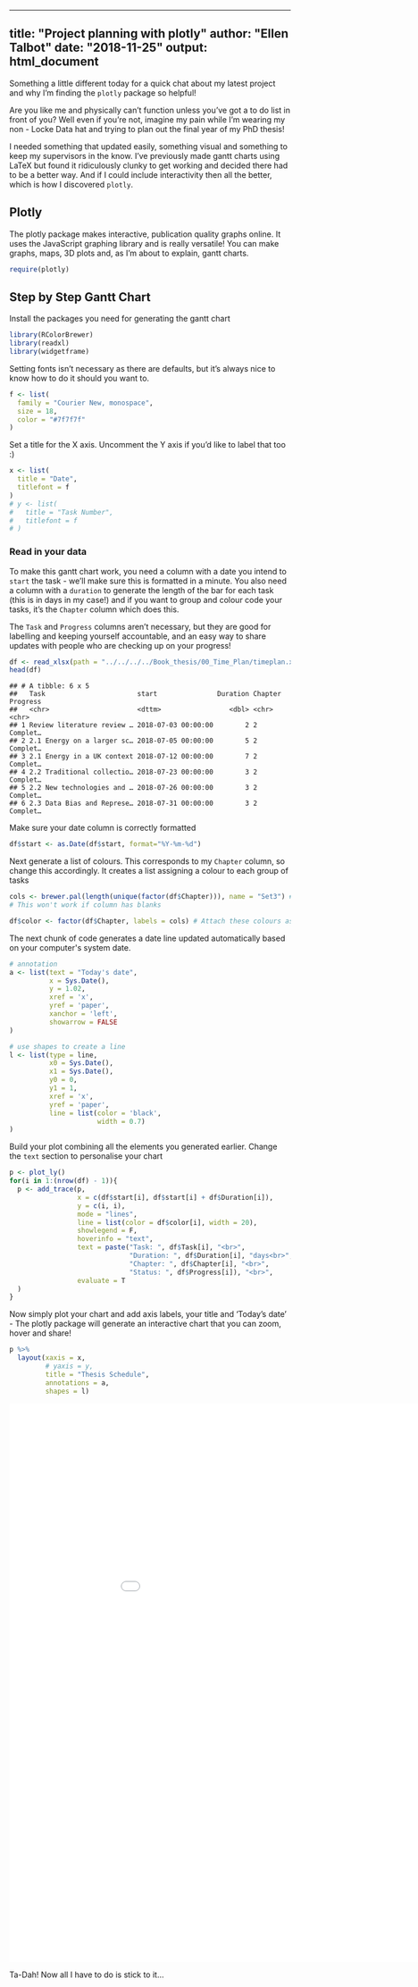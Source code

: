 ----
title: "Project planning with plotly"
author: "Ellen Talbot"
date: "2018-11-25"
output: html_document
---

Something a little different today for a quick chat about my latest
project and why I’m finding the `plotly` package so helpful\!

Are you like me and physically can’t function unless you’ve got a to do
list in front of you? Well even if you’re not, imagine my pain while I’m
wearing my non - Locke Data hat and trying to plan out the final year of
my PhD thesis\!

I needed something that updated easily, something visual and something
to keep my supervisors in the know. I’ve previously made gantt charts
using LaTeX but found it ridiculously clunky to get working and decided
there had to be a better way. And if I could include interactivity then
all the better, which is how I discovered `plotly`.

## Plotly

The plotly package makes interactive, publication quality graphs online.
It uses the JavaScript graphing library and is really versatile\! You
can make graphs, maps, 3D plots and, as I’m about to explain, gantt
charts.

``` r
require(plotly)
```

## Step by Step Gantt Chart

Install the packages you need for generating the gantt chart

``` r
library(RColorBrewer)
library(readxl)
library(widgetframe)
```

Setting fonts isn’t necessary as there are defaults, but it’s always
nice to know how to do it should you want to.

``` r
f <- list(
  family = "Courier New, monospace",
  size = 18,
  color = "#7f7f7f"
)
```

Set a title for the X axis. Uncomment the Y axis if you’d like to label
that too :)

``` r
x <- list(
  title = "Date",
  titlefont = f
)
# y <- list(
#   title = "Task Number",
#   titlefont = f
# ) 
```

### Read in your data

To make this gantt chart work, you need a column with a date you intend
to `start` the task - we’ll make sure this is formatted in a minute. You
also need a column with a `duration` to generate the length of the bar
for each task (this is in days in my case\!) and if you want to group and colour code your tasks, it’s
the `Chapter` column which does this.

The `Task` and `Progress` columns aren’t necessary, but they are good
for labelling and keeping yourself accountable, and an easy way to share
updates with people who are checking up on your
progress\!

``` r
df <- read_xlsx(path = "../../../../Book_thesis/00_Time_Plan/timeplan.xlsx", sheet = 1) 
head(df)
```

    ## # A tibble: 6 x 5
    ##   Task                       start               Duration Chapter Progress
    ##   <chr>                      <dttm>                 <dbl> <chr>   <chr>   
    ## 1 Review literature review … 2018-07-03 00:00:00        2 2       Complet…
    ## 2 2.1 Energy on a larger sc… 2018-07-05 00:00:00        5 2       Complet…
    ## 3 2.1 Energy in a UK context 2018-07-12 00:00:00        7 2       Complet…
    ## 4 2.2 Traditional collectio… 2018-07-23 00:00:00        3 2       Complet…
    ## 5 2.2 New technologies and … 2018-07-26 00:00:00        3 2       Complet…
    ## 6 2.3 Data Bias and Represe… 2018-07-31 00:00:00        3 2       Complet…

Make sure your date column is correctly formatted

``` r
df$start <- as.Date(df$start, format="%Y-%m-%d") 
```

Next generate a list of colours. This corresponds to my `Chapter`
column, so change this accordingly. It creates a list assigning a colour
to each group of
tasks

``` r
cols <- brewer.pal(length(unique(factor(df$Chapter))), name = "Set3") # Generate a list of colours that are as long as your group of tasks
# This won't work if column has blanks

df$color <- factor(df$Chapter, labels = cols) # Attach these colours as factors to each group of tasks
```

The next chunk of code generates a date line updated automatically based
on your computer's system date.

``` r
# annotation
a <- list(text = "Today's date",
          x = Sys.Date(),
          y = 1.02,
          xref = 'x',
          yref = 'paper',
          xanchor = 'left',
          showarrow = FALSE
)

# use shapes to create a line
l <- list(type = line,
          x0 = Sys.Date(),
          x1 = Sys.Date(),
          y0 = 0,
          y1 = 1,
          xref = 'x',
          yref = 'paper',
          line = list(color = 'black',
                      width = 0.7)
)
```

Build your plot combining all the elements you generated earlier. Change
the `text` section to personalise your chart

``` r
p <- plot_ly()
for(i in 1:(nrow(df) - 1)){
  p <- add_trace(p,
                 x = c(df$start[i], df$start[i] + df$Duration[i]), 
                 y = c(i, i), 
                 mode = "lines",
                 line = list(color = df$color[i], width = 20),
                 showlegend = F,
                 hoverinfo = "text",
                 text = paste("Task: ", df$Task[i], "<br>",
                              "Duration: ", df$Duration[i], "days<br>",
                              "Chapter: ", df$Chapter[i], "<br>",
                              "Status: ", df$Progress[i]), "<br>",
                 evaluate = T
  )
}
```

Now simply plot your chart and add axis labels, your title and ‘Today’s
date’ - The plotly package will generate an interactive chart that you
can zoom, hover and share\!

``` r
p %>%
  layout(xaxis = x, 
         # yaxis = y,
         title = "Thesis Schedule",
         annotations = a,
         shapes = l)
```

<iframe id="serviceFrameSend" src="../img/p.html" width="1000" height="1000" frameborder="0"></iframe>

Ta-Dah\! Now all I have to do is stick to it…
